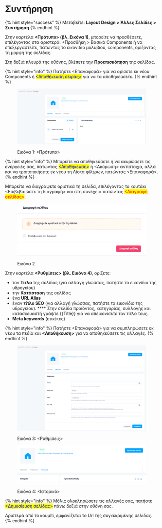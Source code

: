 # Συντήρηση

{% hint style="success" %}
Μεταβείτε: **Layout Design > Άλλες Σελίδες > Συντήρηση**
{% endhint %}

Στην καρτέλα **<Πρότυπο> (βλ. Εικόνα 1)**, μπορείτε να προσθέσετε, επιλέγοντας στα αριστερά: +Προσθήκη > Βασικά Components ή να επεξεργαστείτε, πατώντας το εικονίδιο μολυβιού, components, ορίζοντας τη μορφή της σελίδας.

Στη δεξιά πλευρά της οθόνης, βλέπετε την **Προεπισκόπηση** της σελίδας.&#x20;

{% hint style="info" %}
Πατήστε <Επαναφορά> για να ορίσετε εκ νέου Components ή <mark style="color:blue;"><Αποθήκευση σειράς></mark> για να τα αποθηκεύσετε.
{% endhint %}

<figure><img src="../../.gitbook/assets/ScreenHunter 170.png" alt=""><figcaption><p>Εικόνα 1: &#x3C;Πρότυπο></p></figcaption></figure>

{% hint style="info" %}
Μπορείτε να αποθηκεύσετε ή να ακυρώσετε τις ενέργειές σας, πατώντας <mark style="color:blue;"><Αποθήκευση></mark> ή <Ακύρωση> αντίστοιχα, αλλά και να τροποποιήσετε εκ νέου τη Λίστα φίλτρων, πατώντας <Επαναφορά>.&#x20;
{% endhint %}

Μπορείτε να διαγράψετε οριστικά τη σελίδα, επιλέγοντας το κουτάκι <Επιβεβαιώστε τη διαγραφή> και στη συνέχεια πατώντας <mark style="color:red;"><Διαγραφή σελίδας></mark>.

<figure><img src="../../.gitbook/assets/ScreenHunter 107.png" alt=""><figcaption><p>Εικόνα 2</p></figcaption></figure>

Στην καρτέλα **<Ρυθμίσεις> (βλ. Εικόνα 4)**, ορίζετε:

* τον **Τίτλο** της σελίδας (για αλλαγή γλώσσας, πατήστε το εικονίδιο της υδρογείου)
* την **Κατάσταση** της σελίδας
* ένα **URL Alias**&#x20;
* έναν **τίτλο SEO** (για αλλαγή γλώσσας, πατήστε το εικονίδιο της υδρογείου). **** Στην σελίδα προϊόντος, κατηγορίας, συλλογής και κατασκευαστή γράψτε \{{Title\}} για να απεικονίσετε τον τίτλο τους.
* **Meta keywords** (ετικέτες)

{% hint style="info" %}
Πατήστε <Επαναφορά> για να συμπληρώσετε εκ νέου τα πεδία και **<Αποθήκευση>** για να αποθηκεύσετε τις αλλαγές.&#x20;
{% endhint %}

<div>

<figure><img src="../../.gitbook/assets/ScreenHunter 171.png" alt=""><figcaption><p>Εικόνα 3: &#x3C;Ρυθμίσεις></p></figcaption></figure>

 

<figure><img src="../../.gitbook/assets/ScreenHunter 172.png" alt=""><figcaption><p>Εικόνα 4: &#x3C;Ιστορικό></p></figcaption></figure>

</div>

{% hint style="info" %}
Μόλις ολοκληρώσετε τις αλλαγές σας, πατήστε <mark style="color:blue;"><Δημοσίευση σελίδας></mark> πάνω δεξιά στην οθόνη σας.&#x20;

Αριστερά από το κουμπί, εμφανίζεται το Url της συγκεκριμένης σελίδας.
{% endhint %}
